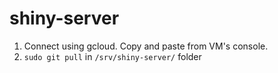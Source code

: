 # shiny-server

1. Connect using gcloud. Copy and paste from VM's console.
2. `sudo git pull` in `/srv/shiny-server/` folder